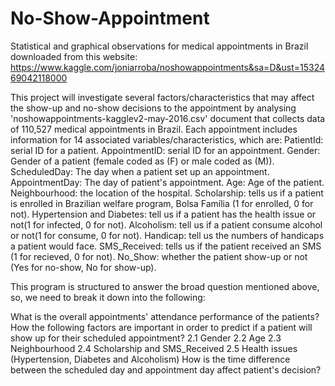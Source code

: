 # No-Show-Appointment
Statistical and graphical observations for medical appointments in Brazil downloaded from this website: https://www.kaggle.com/joniarroba/noshowappointments&sa=D&ust=1532469042118000

This project will investigate several factors/characteristics that may affect the show-up and no-show decisions to the appointment by analysing 'noshowappointments-kagglev2-may-2016.csv' document that collects data of 110,527 medical appointments in Brazil. Each appointment includes information for 14 associated variables/characteristics, which are:
  PatientId: serial ID for a patient. AppointmentID: serial ID for an appointment. Gender: Gender of a patient (female coded as (F) or male coded as (M)). 
  ScheduledDay: The day when a patient set up an appointment.
  AppointmentDay: The day of patient's appointment. Age: Age of the patient. Neighbourhood: the location of the hospital. Scholarship: tells us if a patient is enrolled in Brazilian welfare program, Bolsa Família (1 for enrolled, 0 for not). Hypertension and Diabetes: tell us if a patient has the health issue or not(1 for infected, 0 for not). Alcoholism: tell us if a patient consume alcohol or not(1 for consume, 0 for not). Handicap: tell us the numbers of handicaps a patient would face. SMS_Received: tells us if the patient received an SMS (1 for recieved, 0 for not). No_Show: whether the patient show-up or not (Yes for no-show, No for show-up). 

This program is structured to answer the broad question mentioned above, so, we need to break it down into the following:

What is the overall appointments' attendance performance of the patients?
How the following factors are important in order to predict if a patient will show up for their scheduled appointment?
2.1 Gender
2.2 Age
2.3 Neighbourhood
2.4 Scholarship and SMS_Received
2.5 Health issues (Hypertension, Diabetes and Alcoholism)
How is the time difference between the scheduled day and appointment day affect patient's decision?
